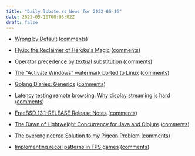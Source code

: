 ```yaml
---
title: "Daily lobste.rs News for 2022-05-16"
date: 2022-05-16T00:05:02Z
draft: false
---
```






- [Wrong by Default](https://kevincox.ca/2022/05/13/wrong-by-default/)
  ([comments](https://lobste.rs/s/wiva0m/wrong_by_default))



- [Fly.io: the Reclaimer of Heroku's Magic](https://christine.website/blog/fly.io-heroku-replacement)
  ([comments](https://lobste.rs/s/axnrzk/fly_io_reclaimer_heroku_s_magic))



- [Operator precedence by textual substitution](https://www.kmjn.org/notes/operator_precedence_fortran.html)
  ([comments](https://lobste.rs/s/gkoanu/operator_precedence_by_textual))



- [The “Activate Windows” watermark ported to Linux](https://github.com/MrGlockenspiel/activate-linux)
  ([comments](https://lobste.rs/s/nvtc0q/activate_windows_watermark_ported_linux))



- [Golang Diaries: Generics](https://www.tbray.org/ongoing/When/202x/2022/05/14/Golang-Generics)
  ([comments](https://lobste.rs/s/z7xxmm/golang_diaries_generics))



- [Latency testing remote browsing: Why display streaming is hard](https://thume.ca/2022/05/15/latency-testing-streaming/)
  ([comments](https://lobste.rs/s/9bdkfw/latency_testing_remote_browsing_why))



- [FreeBSD 13.1-RELEASE Release Notes](https://www.freebsd.org/releases/13.1R/relnotes/)
  ([comments](https://lobste.rs/s/ggzato/freebsd_13_1_release_release_notes))



- [The Dawn of Lightweight Concurrency for Java and Clojure](https://ales.rocks/notes-on-virtual-threads-and-clojure)
  ([comments](https://lobste.rs/s/o72iqf/dawn_lightweight_concurrency_for_java))



- [The overengineered Solution to my Pigeon Problem](https://maxnagy.com/posts/pigeons/)
  ([comments](https://lobste.rs/s/rz6oze/overengineered_solution_my_pigeon))



- [Implementing recoil patterns in FPS games](https://www.youtube.com/watch?v=XNkijakpf9Y)
  ([comments](https://lobste.rs/s/hmgffd/implementing_recoil_patterns_fps_games))


